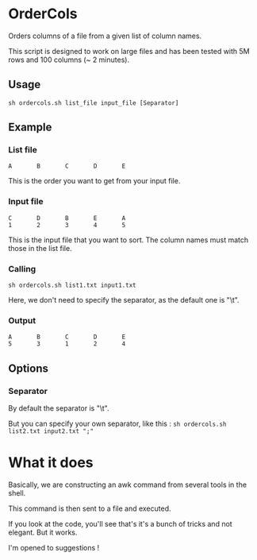 OrderCols
=========

Orders columns of a file from a given list of column names.

This script is designed to work on large files and has been tested with 5M rows and 100 columns (~ 2 minutes).

Usage
-----

```shell
sh ordercols.sh list_file input_file [Separator]
```

Example
-----

### List file

    A       B       C       D       E

This is the order you want to get from your input file.

### Input file

    C       D       B       E       A
    1       2       3       4       5

This is the input file that you want to sort.
The column names must match those in the list file.

### Calling

`sh ordercols.sh list1.txt input1.txt`

Here, we don't need to specify the separator, as the default one is "\t".

### Output

    A       B       C       D       E
    5       3       1       2       4

Options
-----

### Separator

By default the separator is "\t".

But you can specify your own separator, like this :
`sh ordercols.sh list2.txt input2.txt ";"`

What it does
=====

Basically, we are constructing an awk command from several tools in the shell.

This command is then sent to a file and executed.

If you look at the code, you'll see that's it's a bunch of tricks and not elegant. But it works.

I'm opened to suggestions !
